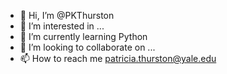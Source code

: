 - 👋 Hi, I’m @PKThurston
- 👀 I’m interested in ...
- 🌱 I’m currently learning Python
- 💞️ I’m looking to collaborate on ...
- 📫 How to reach me patricia.thurston@yale.edu

<!---
PKThurston/PKThurston is a ✨ special ✨ repository because its `README.md` (this file) appears on your GitHub profile.
You can click the Preview link to take a look at your changes.
--->
